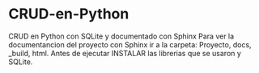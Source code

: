 # CRUD-en-Python
CRUD en Python con SQLite y documentado con Sphinx
Para ver la documentancion del proyecto con Sphinx ir a la carpeta: Proyecto, docs, _build, html.
Antes de ejecutar INSTALAR las librerias que se usaron y SQLite.

